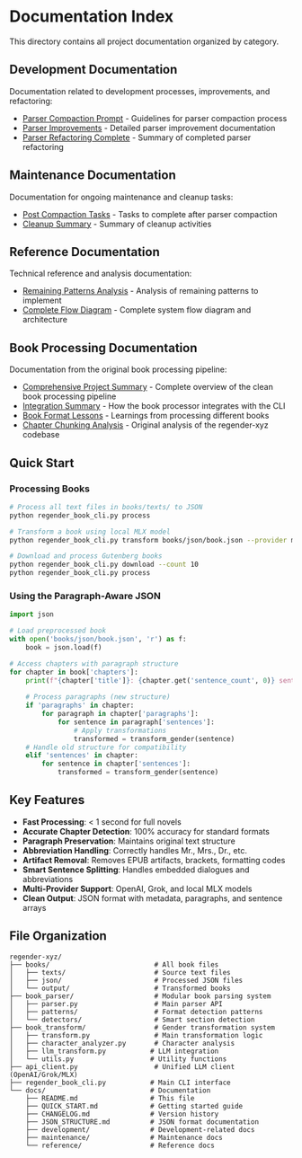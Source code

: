 # Documentation Index

This directory contains all project documentation organized by category.

## Development Documentation

Documentation related to development processes, improvements, and refactoring:

- [Parser Compaction Prompt](development/PARSER_COMPACTION_PROMPT.md) - Guidelines for parser compaction process
- [Parser Improvements](development/PARSER_IMPROVEMENTS.md) - Detailed parser improvement documentation
- [Parser Refactoring Complete](development/PARSER_REFACTORING_COMPLETE.md) - Summary of completed parser refactoring

## Maintenance Documentation

Documentation for ongoing maintenance and cleanup tasks:

- [Post Compaction Tasks](maintenance/POST_COMPACTION_TASKS.md) - Tasks to complete after parser compaction
- [Cleanup Summary](maintenance/CLEANUP_SUMMARY.md) - Summary of cleanup activities

## Reference Documentation

Technical reference and analysis documentation:

- [Remaining Patterns Analysis](reference/REMAINING_PATTERNS_ANALYSIS.md) - Analysis of remaining patterns to implement
- [Complete Flow Diagram](reference/COMPLETE_FLOW_DIAGRAM.md) - Complete system flow diagram and architecture

## Book Processing Documentation

Documentation from the original book processing pipeline:

- [Comprehensive Project Summary](COMPREHENSIVE_PROJECT_SUMMARY.md) - Complete overview of the clean book processing pipeline
- [Integration Summary](INTEGRATION_SUMMARY.md) - How the book processor integrates with the CLI
- [Book Format Lessons](BOOK_FORMAT_LESSONS.md) - Learnings from processing different books
- [Chapter Chunking Analysis](chapter_chunking_analysis.md) - Original analysis of the regender-xyz codebase

## Quick Start

### Processing Books

```bash
# Process all text files in books/texts/ to JSON
python regender_book_cli.py process

# Transform a book using local MLX model
python regender_book_cli.py transform books/json/book.json --provider mlx

# Download and process Gutenberg books
python regender_book_cli.py download --count 10
python regender_book_cli.py process
```

### Using the Paragraph-Aware JSON

```python
import json

# Load preprocessed book
with open('books/json/book.json', 'r') as f:
    book = json.load(f)

# Access chapters with paragraph structure
for chapter in book['chapters']:
    print(f"{chapter['title']}: {chapter.get('sentence_count', 0)} sentences")
    
    # Process paragraphs (new structure)
    if 'paragraphs' in chapter:
        for paragraph in chapter['paragraphs']:
            for sentence in paragraph['sentences']:
                # Apply transformations
                transformed = transform_gender(sentence)
    # Handle old structure for compatibility
    elif 'sentences' in chapter:
        for sentence in chapter['sentences']:
            transformed = transform_gender(sentence)
```

## Key Features

- **Fast Processing**: < 1 second for full novels
- **Accurate Chapter Detection**: 100% accuracy for standard formats
- **Paragraph Preservation**: Maintains original text structure
- **Abbreviation Handling**: Correctly handles Mr., Mrs., Dr., etc.
- **Artifact Removal**: Removes EPUB artifacts, brackets, formatting codes
- **Smart Sentence Splitting**: Handles embedded dialogues and abbreviations
- **Multi-Provider Support**: OpenAI, Grok, and local MLX models
- **Clean Output**: JSON format with metadata, paragraphs, and sentence arrays

## File Organization

```
regender-xyz/
├── books/                          # All book files
│   ├── texts/                      # Source text files
│   ├── json/                       # Processed JSON files
│   └── output/                     # Transformed books
├── book_parser/                    # Modular book parsing system
│   ├── parser.py                   # Main parser API
│   ├── patterns/                   # Format detection patterns
│   └── detectors/                  # Smart section detection
├── book_transform/                 # Gender transformation system
│   ├── transform.py                # Main transformation logic
│   ├── character_analyzer.py       # Character analysis
│   ├── llm_transform.py           # LLM integration
│   └── utils.py                   # Utility functions
├── api_client.py                   # Unified LLM client (OpenAI/Grok/MLX)
├── regender_book_cli.py           # Main CLI interface
└── docs/                          # Documentation
    ├── README.md                  # This file
    ├── QUICK_START.md             # Getting started guide
    ├── CHANGELOG.md               # Version history
    ├── JSON_STRUCTURE.md          # JSON format documentation
    ├── development/               # Development-related docs
    ├── maintenance/               # Maintenance docs
    └── reference/                 # Reference docs
```